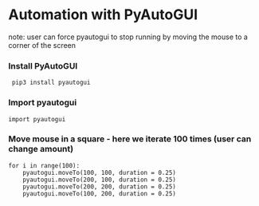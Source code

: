 <h1> Automation with PyAutoGUI </h1>

note: user can force pyautogui to stop running by moving the mouse to a corner of the screen

### Install PyAutoGUI
<code> pip3 install pyautogui </code> 

### Import pyautogui
<code>import pyautogui</code>

### Move mouse in a square - here we iterate 100 times (user can change amount)
```
for i in range(100): 
    pyautogui.moveTo(100, 100, duration = 0.25)
    pyautogui.moveTo(200, 100, duration = 0.25)
    pyautogui.moveTo(200, 200, duration = 0.25)
    pyautogui.moveTo(100, 200, duration = 0.25)
    
```
